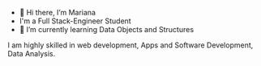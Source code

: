 - 👋 Hi there, I’m Mariana 
- I'm a Full Stack-Engineer Student
- 🌱 I’m currently learning Data Objects and Structures
  
I am highly skilled in web development, Apps and Software Development, Data Analysis.



